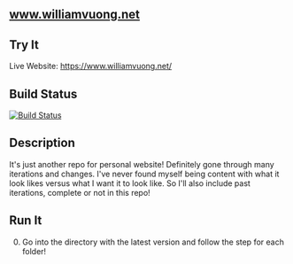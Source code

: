 www.williamvuong.net
--

Try It
--
Live Website: https://www.williamvuong.net/

Build Status 
--
[![Build Status](https://travis-ci.org/Willievuong/PersonalSite.svg?branch=master)](https://travis-ci.org/Willievuong/PersonalSite)

Description 
--
It's just another repo for personal website! Definitely gone through many iterations and changes. I've never found myself being content with what it look likes versus what I want it to look like. So I'll also include past iterations, complete or not in this repo! 

Run It 
--
0. Go into the directory with the latest version and follow the step for each folder!

